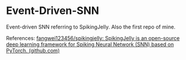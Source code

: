# Event-Driven-SNN
Event-driven SNN referring to SpikingJelly.
Also the first repo of mine.

References:
[fangwei123456/spikingjelly: SpikingJelly is an open-source deep learning framework for Spiking Neural Network (SNN) based on PyTorch. (github.com)](https://github.com/fangwei123456/spikingjelly)
